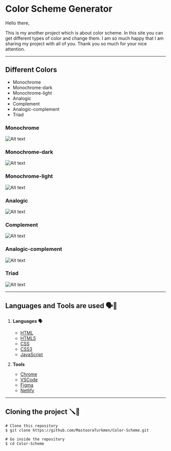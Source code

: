 # Color Scheme Generator

Hello there,

This is my another project which is about  color scheme. In this site you can get different types of color and change them. I am so much happy that I am sharing my project with all of you. Thank you so much for your nice attention. 


------


## Different Colors

+ Monochrome
+ Monochrome-dark
+ Monochrome-light
+ Analogic
+ Complement
+ Analogic-complement
+ Triad

### Monochrome

![Alt text](image.png)


### Monochrome-dark

![Alt text](image-1.png)


### Monochrome-light

![Alt text](image-2.png)


### Analogic

![Alt text](image-3.png)


### Complement

![Alt text](image-4.png)


### Analogic-complement

![Alt text](image-5.png)


### Triad

![Alt text](image-6.png)


-----

## Languages and Tools are used 🗣️🔧

1. **Languages** 🗣️
    + [HTML](https://github.com/topics/html)
    + [HTML5](https://github.com/topics/html5)
    + [CSS](https://github.com/topics/css)
    + [CSS3](https://github.com/topics/css3)
    + [JavaScript](https://github.com/topics/javascript)

2. **Tools** 
    + [Chrome](https://github.com/topics/chrome)
    + [VSCode](https://github.com/topics/vscode)
    + [Figma](https://github.com/topics/figma)
    + [Netlify](https://github.com/topics/netlify)


-----



## Cloning the project 🪛🔨

```
# Clone this repository
$ git clone https://github.com/MastooraTurkmen/Color-Scheme.git

# Go inside the repository
$ cd Color-Scheme

```

